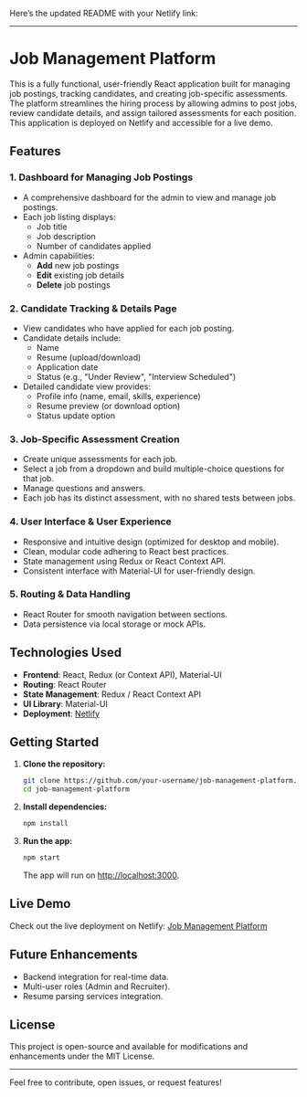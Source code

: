 Here’s the updated README with your Netlify link:

---

# Job Management Platform

This is a fully functional, user-friendly React application built for managing job postings, tracking candidates, and creating job-specific assessments. The platform streamlines the hiring process by allowing admins to post jobs, review candidate details, and assign tailored assessments for each position. This application is deployed on Netlify and accessible for a live demo.

## Features

### 1. **Dashboard for Managing Job Postings**
   - A comprehensive dashboard for the admin to view and manage job postings.
   - Each job listing displays:
     - Job title
     - Job description
     - Number of candidates applied
   - Admin capabilities:
     - **Add** new job postings
     - **Edit** existing job details
     - **Delete** job postings

### 2. **Candidate Tracking & Details Page**
   - View candidates who have applied for each job posting.
   - Candidate details include:
     - Name
     - Resume (upload/download)
     - Application date
     - Status (e.g., "Under Review", "Interview Scheduled")
   - Detailed candidate view provides:
     - Profile info (name, email, skills, experience)
     - Resume preview (or download option)
     - Status update option

### 3. **Job-Specific Assessment Creation**
   - Create unique assessments for each job.
   - Select a job from a dropdown and build multiple-choice questions for that job.
   - Manage questions and answers.
   - Each job has its distinct assessment, with no shared tests between jobs.

### 4. **User Interface & User Experience**
   - Responsive and intuitive design (optimized for desktop and mobile).
   - Clean, modular code adhering to React best practices.
   - State management using Redux or React Context API.
   - Consistent interface with Material-UI for user-friendly design.

### 5. **Routing & Data Handling**
   - React Router for smooth navigation between sections.
   - Data persistence via local storage or mock APIs.

## Technologies Used

- **Frontend**: React, Redux (or Context API), Material-UI
- **Routing**: React Router
- **State Management**: Redux / React Context API
- **UI Library**: Material-UI
- **Deployment**: [Netlify](https://www.netlify.com/)

## Getting Started

1. **Clone the repository:**
   ```bash
   git clone https://github.com/your-username/job-management-platform.git
   cd job-management-platform
   ```

2. **Install dependencies:**
   ```bash
   npm install
   ```

3. **Run the app:**
   ```bash
   npm start
   ```
   The app will run on [http://localhost:3000](http://localhost:3000).

## Live Demo

Check out the live deployment on Netlify: [Job Management Platform](https://672a5e9f6f6409f3f3b05549--hiringplatformanoop.netlify.app)

## Future Enhancements

- Backend integration for real-time data.
- Multi-user roles (Admin and Recruiter).
- Resume parsing services integration.

## License

This project is open-source and available for modifications and enhancements under the MIT License.

---

Feel free to contribute, open issues, or request features!
